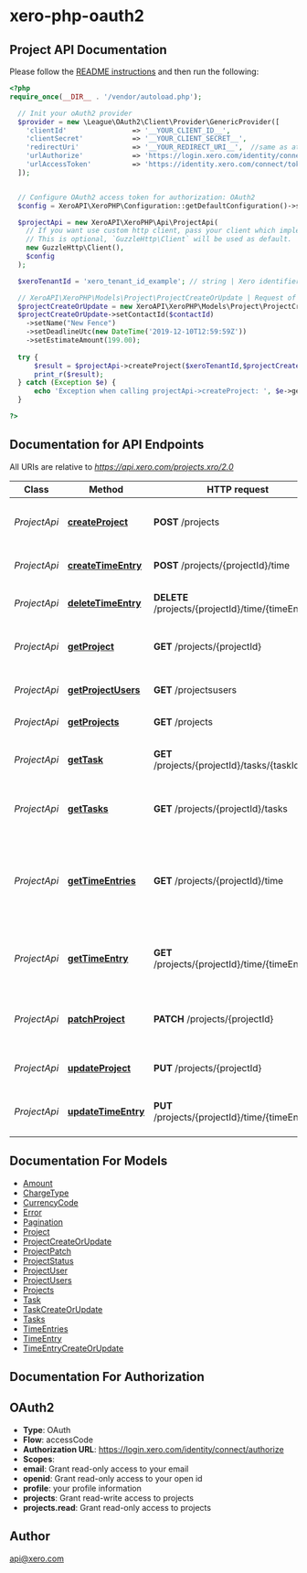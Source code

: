 # xero-php-oauth2

## Project API Documentation

Please follow the [README instructions](https://github.com/XeroAPI/xero-php-oauth2/blob/master/README.md) and then run
the following:

```php
<?php
require_once(__DIR__ . '/vendor/autoload.php');

  // Init your oAuth2 provider
  $provider = new \League\OAuth2\Client\Provider\GenericProvider([
    'clientId'                => '__YOUR_CLIENT_ID__',   
    'clientSecret'            => '__YOUR_CLIENT_SECRET__',
    'redirectUri'             => '__YOUR_REDIRECT_URI__',  //same as at developer.xero.com/myapps
    'urlAuthorize'            => 'https://login.xero.com/identity/connect/authorize',
    'urlAccessToken'          => 'https://identity.xero.com/connect/token'
  ]);


  // Configure OAuth2 access token for authorization: OAuth2
  $config = XeroAPI\XeroPHP\Configuration::getDefaultConfiguration()->setAccessToken('YOUR_ACCESS_TOKEN');     

  $projectApi = new XeroAPI\XeroPHP\Api\ProjectApi(
    // If you want use custom http client, pass your client which implements `GuzzleHttp\ClientInterface`.
    // This is optional, `GuzzleHttp\Client` will be used as default.
    new GuzzleHttp\Client(),
    $config
  );

  $xeroTenantId = 'xero_tenant_id_example'; // string | Xero identifier for Tenant

  // XeroAPI\XeroPHP\Models\Project\ProjectCreateOrUpdate | Request of type ProjectCreateOrUpdate
  $projectCreateOrUpdate = new XeroAPI\XeroPHP\Models\Project\ProjectCreateOrUpdate;
  $projectCreateOrUpdate->setContactId($contactId)
	->setName("New Fence")
	->setDeadlineUtc(new DateTime('2019-12-10T12:59:59Z'))
	->setEstimateAmount(199.00);
	
  try {
      $result = $projectApi->createProject($xeroTenantId,$projectCreateOrUpdate); 	
      print_r($result);
  } catch (Exception $e) {
      echo 'Exception when calling projectApi->createProject: ', $e->getMessage(), PHP_EOL;
  }

?>
```

## Documentation for API Endpoints

All URIs are relative to *https://api.xero.com/projects.xro/2.0*

 Class        | Method                                                   | HTTP request                                        | Description                                                                
--------------|----------------------------------------------------------|-----------------------------------------------------|----------------------------------------------------------------------------
 *ProjectApi* | [**createProject**](Api/ProjectApi.md#createproject)     | **POST** /projects                                  | create one or more new projects                                            
 *ProjectApi* | [**createTimeEntry**](Api/ProjectApi.md#createtimeentry) | **POST** /projects/{projectId}/time                 | Allows you to create a task                                                
 *ProjectApi* | [**deleteTimeEntry**](Api/ProjectApi.md#deletetimeentry) | **DELETE** /projects/{projectId}/time/{timeEntryId} | Allows you to delete a time entry                                          
 *ProjectApi* | [**getProject**](Api/ProjectApi.md#getproject)           | **GET** /projects/{projectId}                       | Allows you to retrieve a single project                                    
 *ProjectApi* | [**getProjectUsers**](Api/ProjectApi.md#getprojectusers) | **GET** /projectsusers                              | list all project users                                                     
 *ProjectApi* | [**getProjects**](Api/ProjectApi.md#getprojects)         | **GET** /projects                                   | list all projects                                                          
 *ProjectApi* | [**getTask**](Api/ProjectApi.md#gettask)                 | **GET** /projects/{projectId}/tasks/{taskId}        | Allows you to retrieve a single project                                    
 *ProjectApi* | [**getTasks**](Api/ProjectApi.md#gettasks)               | **GET** /projects/{projectId}/tasks                 | Allows you to retrieve a single project                                    
 *ProjectApi* | [**getTimeEntries**](Api/ProjectApi.md#gettimeentries)   | **GET** /projects/{projectId}/time                  | Allows you to retrieve the time entries associated with a specific project 
 *ProjectApi* | [**getTimeEntry**](Api/ProjectApi.md#gettimeentry)       | **GET** /projects/{projectId}/time/{timeEntryId}    | Allows you to get a single time entry in a project                         
 *ProjectApi* | [**patchProject**](Api/ProjectApi.md#patchproject)       | **PATCH** /projects/{projectId}                     | creates a project for the specified contact                                
 *ProjectApi* | [**updateProject**](Api/ProjectApi.md#updateproject)     | **PUT** /projects/{projectId}                       | update a specific project                                                  
 *ProjectApi* | [**updateTimeEntry**](Api/ProjectApi.md#updatetimeentry) | **PUT** /projects/{projectId}/time/{timeEntryId}    | Allows you to update time entry in a project                               

## Documentation For Models

- [Amount](Model/Amount.md)
- [ChargeType](Model/ChargeType.md)
- [CurrencyCode](Model/CurrencyCode.md)
- [Error](Model/Error.md)
- [Pagination](Model/Pagination.md)
- [Project](Model/Project.md)
- [ProjectCreateOrUpdate](Model/ProjectCreateOrUpdate.md)
- [ProjectPatch](Model/ProjectPatch.md)
- [ProjectStatus](Model/ProjectStatus.md)
- [ProjectUser](Model/ProjectUser.md)
- [ProjectUsers](Model/ProjectUsers.md)
- [Projects](Model/Projects.md)
- [Task](Model/Task.md)
- [TaskCreateOrUpdate](Model/TaskCreateOrUpdate.md)
- [Tasks](Model/Tasks.md)
- [TimeEntries](Model/TimeEntries.md)
- [TimeEntry](Model/TimeEntry.md)
- [TimeEntryCreateOrUpdate](Model/TimeEntryCreateOrUpdate.md)

## Documentation For Authorization

## OAuth2

- **Type**: OAuth
- **Flow**: accessCode
- **Authorization URL**: https://login.xero.com/identity/connect/authorize
- **Scopes**:
- **email**: Grant read-only access to your email
- **openid**: Grant read-only access to your open id
- **profile**: your profile information
- **projects**: Grant read-write access to projects
- **projects.read**: Grant read-only access to projects

## Author

api@xero.com


